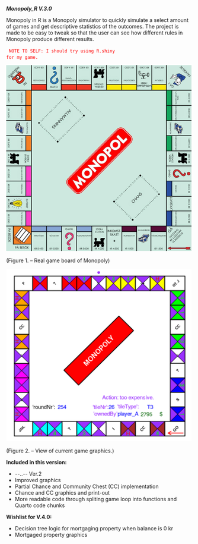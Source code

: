 _**Monopoly_R V.3.0**_

Monopoly in R is a Monopoly simulator to quickly simulate a select amount of games
and get descriptive statistics of the outcomes. The project is made to be easy to 
tweak so that the user can see how different rules in Monopoly produce different 
results.

<code style="color : red"> NOTE TO SELF: I should try using R.shiny for my game. </code>

<img src="https://github.com/23ThomasStreet/Monopoly-in-R/blob/main-v.3/monopolyReal.jpeg?raw=true?" width="500">


(Figure 1. – Real game board of Monopoly)

<img src="https://github.com/23ThomasStreet/Monopoly-in-R/blob/main-v.3/boardTest_v3.png?raw=true?" width="500">


(Figure 2. – View of current game graphics.)


**Included in this version:**
* --..-- Ver.2
* Improved graphics
* Partial Chance and Community Chest (CC) implementation
* Chance and CC graphics and print-out
* More readable code through spliting game loop into functions and Quarto code chunks

**Wishlist for V.4.0:**
* Decision tree logic for mortgaging property when balance is 0 kr
* Mortgaged property graphics

